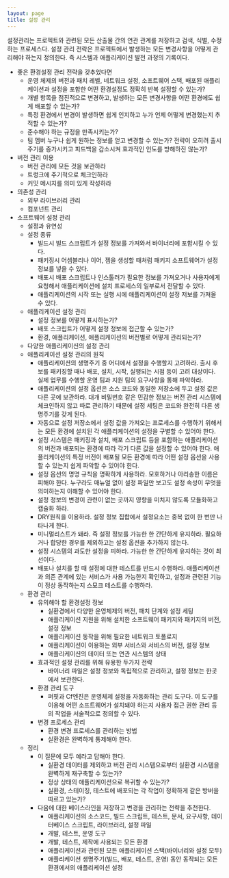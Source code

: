 ```yaml
---
layout: page
title: 설정 관리
---
```



설정관리는 프로젝트와 관련된 모든 산출물 간의 연관 관계를 저장하고 검색, 식별, 수정하는 프로세스다.
설정 관리 전략은 프로젝트에서 발생하는 모든 변경사항을 어떻게 관리해야 하는지 정의한다. 즉 시스템과 애플리케이션 발전 과정의 기록이다.


- 좋은 환경설정 관리 전략을 갖추었다면
	- 운영 체제의 버전과 패치 레벨, 네트워크 설정, 소프트웨어 스택, 배포된 애플리케이션과 설정을 포함한 어떤 환경설정도 정확히 반복 설정할 수 있는가?
	- 개별 항목을 점진적으로 변경하고, 발생하는 모든 변경사항을 어떤 환경에도 쉽게 배포할 수 있는가?
	- 특정 환경에서 변경이 발생하면 쉽게 인지하고 누가 언제 어떻게 변경했는지 추적할 수 있는가?
	- 준수해야 하는 규정을 만족시키는가?
	- 팀 멤버 누구나 쉽게 원하는 정보를 얻고 변경할 수 있는가? 전략이 오히려 출시 주기를 증가시키고 피드백을 감소시켜 효과적인 인도를 방해하진 않는가?
- 버전 관리 이용
	- 버전 관리에 모든 것을 보관하라
	- 트렁크에 주기적으로 체크인하라
	- 커밋 메시지를 의미 있게 작성하라
- 의존성 관리
	- 외부 라이브러리 관리
	- 컴포넌트 관리
- 소프트웨어 설정 관리
	- 설정과 유연성
	- 설정 종류
		- 빌드시 빌드 스크립트가 설정 정보를 가져와서 바이너리에 포함시킬 수 있다.
		- 패키징시 어셈블리나 이어, 젬을 생성할 때처럼 패키지 소프트웨어가 설정 정보를 넣을 수 있다.
		- 배포시 배포 스크립트나 인스톨러가 필요한 정보를 가져오거나 사용자에게 요청해서 애플리케이션에 설치 프로세스의 일부로서 전달할 수 있다.
		- 애플리케이션의 시작 또는 실행 시에 애플리케이션이 설정 저보를 가져올 수 있다.
	- 애플리케이션 설정 관리
		- 설정 정보를 어떻게 표시하는가?
		- 배포 스크립트가 어떻게 설정 정보에 접근할 수 있는가?
		- 환경, 애플리케이션, 애플리케이션의 버전별로 어떻게 관리되는가?
	- 다양한 애플리케이션의 설정 관리
	- 애플리케이션 설정 관리의 원칙
		- 애플리케이션의 생명주기 중 어디에서 설정을 수행할지 고려하라. 출시 후보를 패키징할 때나 배포, 설치, 시작, 실행되는 시점 등이 고려 대상이다. 실제 업무를 수행할 운영 팀과 지원 팀의 요구사항을 통해 파악하라.
		- 애플리케이션의 설정 옵션은 소스 코드와 동일한 저장소에 두고 설정 값은 다른 곳에 보관하라. 대개 비밀번호 같은 민감한 정보는 버전 관리 시스템에 체크인하지 않고 따로 관리하기 때문에 설정 세팅은 코드와 완전히 다른 생명주기를 갖게 된다.
		- 자동으로 설정 저장소에서 설정 값을 가져오는 프로세스를 수행하기 위해서는 모든 환경에 설치된 각 애플리케이션의 설정을 구별할 수 있어야 한다.
		- 설정 시스템은 패키징과 설치, 배포 스크립트 등을 포함하는 애플리케이션의 버전과 배포되는 환경에 따라 각기 다른 값을 설정할 수 있어야 한다. 애플리케이션의 특정 버전이 배포될 모든 환경에 따라 어떤 설정 옵션을 사용할 수 있는지 쉽게 파악할 수 있어야 한다.
		- 설정 옵션의 명명 규칙을 명확하게 사용하라. 모호하거나 아리송한 이름은 피해야 한다. 누구라도 매뉴얼 없이 설정 파일만 보고도 설정 속성이 무엇을 의미하는지 이해할 수 있어야 한다.
		- 설정 정보의 변경이 관련이 없는 곳까지 영향을 미치지 않도록 모듈화하고 캡슐화 하라.
		- DRY원칙을 이용하라. 설정 정보 집합에서 설정요소는 중복 없이 한 번만 나타나게 한다.
		- 미니멀리스트가 돼라. 즉 설정 정보를 가능한 한 간단하게 유지하라. 필요하거나 합당한 경우를 제외하고는 설정 옵션을 추가하지 않는다.
		- 설정 시스템의 과도한 설정을 피하라. 가능한 한 간단하게 유지하는 것이 최선이다.
		- 배포나 설치를 할 때 설정에 대한 테스트를 반드시 수행하라. 애플리케이션과 의존 관계에 있는 서비스가 사용 가능한지 확인하고, 설정과 관련된 기능이 정상 동작하는지 스모크 테스트를 수행하라.
	- 환경 관리
		- 유의해야 할 환경설정 정보
			- 실환경에서 다양한 운영체제의 버전, 패치 단계와 설정 세팅
			- 애플리케이션 지원을 위해 설치한 소프트웨어 패키지와 패키지의 버전, 설정 정보
			- 애플리케이션 동작을 위해 필요한 네트워크 토폴로지
			- 애플리케이션이 이용하는 외부 서비스와 서비스의 버전, 설정 정보
			- 애플리케이션의 데이터 또는 연관 시스템의 상태
		- 효과적인 설정 관리를 위해 유용한 두가지 전략
			- 바이너리 파일은 설정 정보와 독립적으로 관리하고, 설정 정보는 한곳에서 보관한다.
		- 환경 관리 도구
			- 퍼핏과 Cf엔진은 운영체제 설정을 자동화하는 관리 도구다. 이 도구를 이용해 어떤 소프트웨어가 설치돼야 하는지 사용자 접근 권한 관리 등의 작업을 서술적으로 정의할 수 있다.
		- 변경 프로세스 관리
			- 환경 변경 프로세스를 관리하는 방법
			- 실환경은 완벽하게 통제해야 한다.
	- 정리
		- 이 질문에 모두 예라고 답해야 한다.
			- 실환경 데이터를 제외하고 버전 관리 시스템으로부터 실환경 시스템을 완벽하게 재구축할 수 있는가?
			- 정상 상태의 애플리케이션으로 복귀할 수 있는가?
			- 실환경, 스테이징, 테스트에 배포되는 각 작업이 정확하게 같은 방버을 따르고 있는가?
		- 다음에 대한 베이스라인을 저장하고 변경을 관리하는 전략을 추천한다.
			- 애플리케이션의 소스코드, 빌드 스크립트, 테스트, 문서, 요구사항, 데이터베이스 스크립트, 라이브러리, 설정 파일
			- 개발, 테스트, 운영 도구
			- 개발, 테스트, 제작에 사용되는 모든 환경
			- 애플리케이션과 관련된 모든 애플리케이션 스택(바이너리와 설정 모두)
			- 애플리케이션 생명주기(빌드, 배포, 테스트, 운영) 동안 동작되는 모든 환경에서의 애플리케이션 설정





